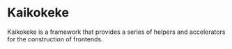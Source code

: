 # Kaikokeke

Kaikokeke is a framework that provides a series of helpers and accelerators for the construction of frontends.

